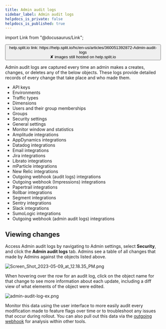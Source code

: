 ```yaml
---
title: Admin audit logs
sidebar_label: Admin audit logs
helpdocs_is_private: false
helpdocs_is_published: true
---
```


import Link from "@docusaurus/Link";

<p>
  <button style={{borderRadius:'8px', border:'1px', fontFamily:'Courier New', fontWeight:'800', textAlign:'left'}}> help.split.io link: https://help.split.io/hc/en-us/articles/360051392872-Admin-audit-logs <br /> ✘ images still hosted on help.split.io </button>
</p>

Admin audit logs are captured every time an admin makes a creates, changes, or deletes any of the below objects. These logs provide detailed records of every change that take place and who made them.

* API keys
* Environments
* Traffic types
* Dimensions
* Users and their group memberships
* Groups
* Security settings
* General settings
* Monitor window and statistics
* Amplitude integrations
* AppDynamics integrations
* Datadog integrations
* Email integrations
* Jira integrations
* Librato integrations
* mParticle integrations
* New Relic integrations
* Outgoing webhook (audit logs) integrations
* Outgoing webhook (Impressions) integrations
* Papertrail integrations
* Rollbar integrations
* Segment integrations
* Sentry integrations
* Slack integrations
* SumoLogic integrations
* Outgoing webhook (admin audit logs) integrations

## Viewing changes

Access Admin audit logs by navigating to Admin settings, select **Security**, and click the **Admin audit logs** tab. Admins see a table of all changes that made by Admins against the objects listed above.
<p>
  <img src="https://help.split.io/hc/article_attachments/15625206487053" alt="Screen_Shot_2023-05-09_at_12.18.35_PM.png" />
</p>

When hovering over the row for an audit log, click on the object name for that change to see more information about each update, including a diff view of what elements of the object were edited.

<p>

  <img src="https://help.split.io/hc/article_attachments/16058489138829" alt="admin-audit-log-ex.png" />
</p>

Monitor this data using the user interface to more easily audit every modification made to feature flags over time or to troubleshoot any issues that occur during rollout. You can also pull out this data via the [outgoing webhook](https://help.split.io/hc/en-us/articles/360051384832-Webhook-admin-audit-logs-) for analysis within other tools.
